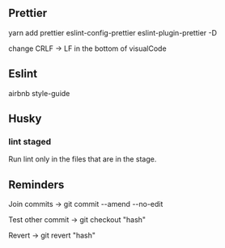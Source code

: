 ## Prettier

yarn add prettier eslint-config-prettier eslint-plugin-prettier -D

change CRLF -> LF in the bottom of visualCode

## Eslint

airbnb style-guide

## Husky

### lint staged

Run lint only in the files that are in the stage.

## Reminders

Join commits -> git commit --amend --no-edit

Test other commit -> git checkout "hash"

Revert -> git revert "hash"
